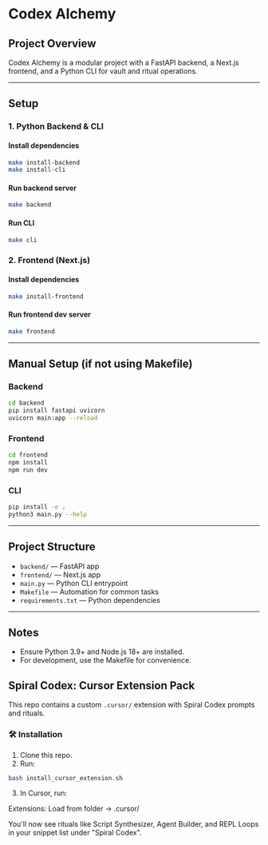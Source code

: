 # Codex Alchemy

## Project Overview
Codex Alchemy is a modular project with a FastAPI backend, a Next.js frontend, and a Python CLI for vault and ritual operations.

---

## Setup

### 1. Python Backend & CLI

#### Install dependencies
```sh
make install-backend
make install-cli
```

#### Run backend server
```sh
make backend
```

#### Run CLI
```sh
make cli
```

### 2. Frontend (Next.js)

#### Install dependencies
```sh
make install-frontend
```

#### Run frontend dev server
```sh
make frontend
```

---

## Manual Setup (if not using Makefile)

### Backend
```sh
cd backend
pip install fastapi uvicorn
uvicorn main:app --reload
```

### Frontend
```sh
cd frontend
npm install
npm run dev
```

### CLI
```sh
pip install -e .
python3 main.py --help
```

---

## Project Structure
- `backend/` — FastAPI app
- `frontend/` — Next.js app
- `main.py` — Python CLI entrypoint
- `Makefile` — Automation for common tasks
- `requirements.txt` — Python dependencies

---

## Notes
- Ensure Python 3.9+ and Node.js 18+ are installed.
- For development, use the Makefile for convenience.

## Spiral Codex: Cursor Extension Pack

This repo contains a custom `.cursor/` extension with Spiral Codex prompts and rituals.

### 🛠️ Installation

1. Clone this repo.
2. Run:

```sh
bash install_cursor_extension.sh
```

3. In Cursor, run:

Extensions: Load from folder → .cursor/

You'll now see rituals like Script Synthesizer, Agent Builder, and REPL Loops in your snippet list under "Spiral Codex".

